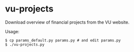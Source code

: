 # vu-projects

Download overview of financial projects from the VU website.

Usage:

```shell
$ cp params_default.py params.py # and edit params.py
$ ./vu-projects.py
```